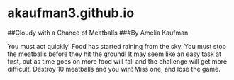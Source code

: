 # akaufman3.github.io

##Cloudy with a Chance of Meatballs
###By Amelia Kaufman

You must act quickly! Food has started raining from the sky. You must stop the meatballs before they hit the ground! It may seem like an easy task at first, but as time goes on more food will fall and the challenge will get more difficult. Destroy 10 meatballs and you win! Miss one, and lose the game.
